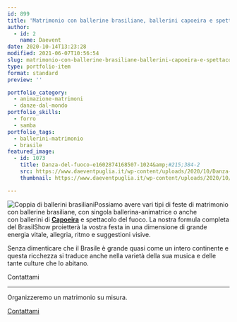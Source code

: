 ```yaml
---
id: 899
title: 'Matrimonio con ballerine brasiliane, ballerini capoeira e spettacolo del fuoco'
author:
  - id: 2
    name: Daevent
date: 2020-10-14T13:23:28
modified: 2021-06-07T10:56:54
slug: matrimonio-con-ballerine-brasiliane-ballerini-capoeira-e-spettacolo-del-fuoco
type: portfolio-item
format: standard
preview: ''

portfolio_category:
  - animazione-matrimoni
  - danze-dal-mondo
portfolio_skills:
  - forro
  - samba
portfolio_tags:
  - ballerini-matrimonio
  - brasile
featured_image: 
  - id: 1073
    title: Danza-del-fuoco-e1602874168507-1024&amp;#215;384-2
    src: https://www.daeventpuglia.it/wp-content/uploads/2020/10/Danza-del-fuoco-e1602874168507-1024x384-2-300x113.jpg
    thumbnail: https://www.daeventpuglia.it/wp-content/uploads/2020/10/Danza-del-fuoco-e1602874168507-1024x384-2-150x150.jpg

---
```


![Coppia di ballerini brasiliani](https://www.daeventpuglia.it/wp-content/uploads/2020/10/Ballerini-brasiliani-300x300.jpeg)Possiamo avere vari tipi di feste di matrimonio con ballerine brasiliane, con singola ballerina-animatrice o anche con ballerini di [**Capoeira**](https://it.wikipedia.org/wiki/Capoeira) e spettacolo del fuoco. La nostra formula completa del BrasilShow proietterà la vostra festa in una dimensione di grande energia vitale, allegria, ritmo e suggestioni visive.

Senza dimenticare che il Brasile è grande quasi come un intero continente e questa ricchezza si traduce anche nella varietà della sua musica e delle tante culture che lo abitano.

Contattami


--------------

Organizzeremo un matrimonio su misura.

[Contattami](http://www.daeventpuglia.it/index.php/contatti/)
